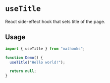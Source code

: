 # `useTitle`

React side-effect hook that sets title of the page.

## Usage

```jsx
import { useTitle } from "malhooks";

function Demo() {
  useTitle("Hello world!");

  return null;
}
```
